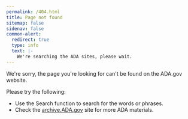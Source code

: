 ```yaml
---
permalink: /404.html
title: Page not found
sitemap: false
sidenav: false
common-alert:
  redirect: true
  type: info
  text: |-
    We're searching the ADA sites, please wait.
---
```


We're sorry, the page you're looking for can't be found on the ADA.gov website.

Please try the following:

- Use the Search function to search for the words or phrases.
- Check the <a target="blank" href="https://archive.ada.gov">archive.ADA.gov</a> site for more ADA materials.
